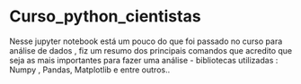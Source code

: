 # Curso_python_cientistas
Nesse jupyter notebook está um pouco do que foi passado no curso para análise de dados , fiz um resumo dos principais comandos que acredito que seja as mais importantes para fazer uma análise - bibliotecas utilizadas : Numpy , Pandas, Matplotlib e entre outros..
